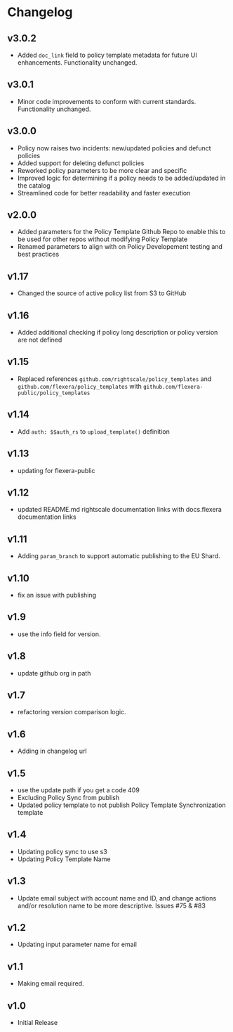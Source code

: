 # Changelog

## v3.0.2

- Added `doc_link` field to policy template metadata for future UI enhancements. Functionality unchanged.

## v3.0.1

- Minor code improvements to conform with current standards. Functionality unchanged.

## v3.0.0

- Policy now raises two incidents: new/updated policies and defunct policies
- Added support for deleting defunct policies
- Reworked policy parameters to be more clear and specific
- Improved logic for determining if a policy needs to be added/updated in the catalog
- Streamlined code for better readability and faster execution

## v2.0.0

- Added parameters for the Policy Template Github Repo to enable this to be used for other repos without modifying Policy Template
- Renamed parameters to align with on Policy Developement testing and best practices

## v1.17

- Changed the source of active policy list from S3 to GitHub

## v1.16

- Added additional checking if policy long description or policy version are not defined

## v1.15

- Replaced references `github.com/rightscale/policy_templates` and `github.com/flexera/policy_templates` with `github.com/flexera-public/policy_templates`

## v1.14

- Add `auth: $$auth_rs` to `upload_template()` definition

## v1.13

- updating for flexera-public

## v1.12

- updated README.md rightscale documentation links with docs.flexera documentation links

## v1.11

- Adding `param_branch` to support automatic publishing to the EU Shard.

## v1.10

- fix an issue with publishing

## v1.9

- use the info field for version.

## v1.8

- update github org in path

## v1.7

- refactoring version comparison logic.

## v1.6

- Adding in changelog url

## v1.5

- use the update path if you get a code 409
- Excluding Policy Sync from publish
- Updated policy template to not publish Policy Template Synchronization template

## v1.4

- Updating policy sync to use s3
- Updating Policy Template Name

## v1.3

- Update email subject with account name and ID, and change actions and/or resolution name to be more descriptive. Issues #75 & #83

## v1.2

- Updating input parameter name for email

## v1.1

- Making email required.

## v1.0

- Initial Release
